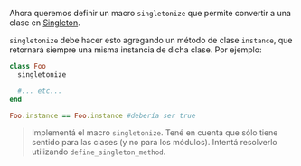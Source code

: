 Ahora queremos definir un macro `singletonize` que permite convertir a una clase en [Singleton](https://sourcemaking.com/design_patterns/singleton).

`singletonize` debe hacer esto agregando un método de clase `instance`, que retornará siempre una misma instancia de dicha clase. Por ejemplo:


```ruby
class Foo
  singletonize

  #... etc...
end

Foo.instance == Foo.instance #debería ser true
```

> Implementá el macro `singletonize`. Tené en cuenta que sólo tiene sentido para las clases (y no para los módulos). Intentá resolverlo utilizando `define_singleton_method`.